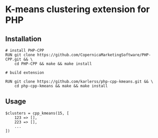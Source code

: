 # K-means clustering extension for PHP

## Installation

```
# install PHP-CPP
RUN git clone https://github.com/CopernicaMarketingSoftware/PHP-CPP.git && \
    cd PHP-CPP && make && make install

# build extension 

RUN git clone https://github.com/karlerss/php-cpp-kmeans.git && \
    cd php-cpp-kmeans && make && make install
```

## Usage

```
$clusters = cpp_kmeans(15, [
    123 => [],
    223 => [],
    ...
])
```